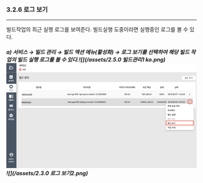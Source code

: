 ### 3.2.6 로그 보기

---

빌드작업의 최근 실행 로그를 보여준다. 빌드실행 도중이라면 실행중인 로그를 볼 수 있다.

##### **a\) 서비스 **→** 빌드 관리 **→ 빌드 액션 메뉴\(활성화\) → 로그 보기를** 선택하여 해당 빌드 작업의 빌드 실행 로그를 볼 수 있다.**![](/assets/2.5.0 빌드관리1 ko.png)![](/assets/KR/2.5.4/3.2.6_2.png)![](/assets/2.3.0 로그 보기2.png)



